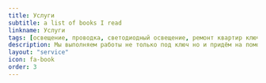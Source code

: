 ```yaml
---
title: Услуги
subtitle: a list of books I read
linkname: Услуги
tags: [освещение, проводка, светодиодный освещение, ремонт квартир ключ, ремонт ванны ванной комнаты, ремонт пола, пол выравнивание]
description: Мы выполняем работы не только под ключ но и придём на помощь с разного рода работами мелкого характера. Это значит, что не имея какого-либо узкоспециализированного инструмента, вы можете вызвать нас за небольшую плату.
layout: "service"
icon: fa-book
order: 3
---
```


<!--I love books! Here are some I'm reading now:

1. Robert Burton: *The Anatomy of Melancholy*
2. Robert Musil: *The Man Without Qualities*
3. Kazuo Ishiguro: *The Unconsoled*
4. Malcolm Lowry: *Under the Volcano*
5. Virginia Woolf: *The Waves*
6. James Joyce: *Finnegans Wake*
7. Thomas Wolfe: *Look Homeward, Angel*
8. William Thackeray: *Pendennis*
9. Karl Marx: *Capital*
10. James Woodforde: *The Diary of A Country Parson*

source: [The Guardian](https://www.theguardian.com/books/booksblog/2011/jan/04/best-boring-books)-->